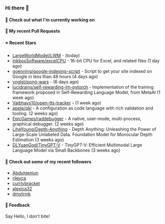 ### Hi there 👋

#### 👷 Check out what I'm currently working on

#### 🔨 My recent Pull Requests


#### ⭐ Recent Stars

- [LargeWorldModel/LWM](https://github.com/LargeWorldModel/LWM) -  (today)
- [InkboxSoftware/excelCPU](https://github.com/InkboxSoftware/excelCPU) - 16-bit CPU for Excel, and related files (1 day ago)
- [goenning/google-indexing-script](https://github.com/goenning/google-indexing-script) - Script to get your site indexed on Google in less than 48 hours (4 days ago)
- [vnglst/pong-wars](https://github.com/vnglst/pong-wars) -  (6 days ago)
- [lucidrains/self-rewarding-lm-pytorch](https://github.com/lucidrains/self-rewarding-lm-pytorch) - Implementation of the training framework proposed in Self-Rewarding Language Model, from MetaAI (1 week ago)
- [Vaibhavs10/open-tts-tracker](https://github.com/Vaibhavs10/open-tts-tracker) -  (1 week ago)
- [apple/pkl](https://github.com/apple/pkl) - A configuration as code language with rich validation and tooling. (2 weeks ago)
- [EpicGames/raddebugger](https://github.com/EpicGames/raddebugger) - A native, user-mode, multi-process, graphical debugger. (2 weeks ago)
- [LiheYoung/Depth-Anything](https://github.com/LiheYoung/Depth-Anything) - Depth Anything: Unleashing the Power of Large-Scale Unlabeled Data. Foundation Model for Monocular Depth Estimation (3 weeks ago)
- [DLYuanGod/TinyGPT-V](https://github.com/DLYuanGod/TinyGPT-V) - TinyGPT-V: Efficient Multimodal Large Language Model via Small Backbones (3 weeks ago)

#### 👯 Check out some of my recent followers

- [Abdulgeniun](https://github.com/Abdulgeniun)
- [rileyca](https://github.com/rileyca)
- [currlybracket](https://github.com/currlybracket)
- [alexica32](https://github.com/alexica32)
- [dmytrmk](https://github.com/dmytrmk)

#### 💬 Feedback

Say Hello, I don't bite!